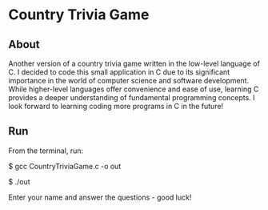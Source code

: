 # Country Trivia Game

## About

Another version of a country trivia game written in the low-level language of C. I decided to code this small application in C due to its significant importance in the world of computer science and software development. While higher-level languages offer convenience and ease of use, learning C provides a deeper understanding of fundamental programming concepts. I look forward to learning coding more programs in C in the future!

## Run

From the terminal, run:

$ gcc CountryTriviaGame.c -o out

$ ./out

Enter your name and answer the questions - good luck!

